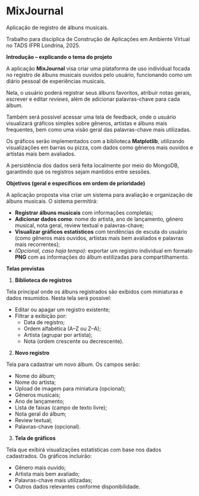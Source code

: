 # MixJournal
Aplicação de registro de álbuns musicais.

Trabalho para disciplica de Construção de Aplicações em Ambiente Virtual no TADS IFPR Londrina, 2025.

**Introdução – explicando o tema do projeto**

A aplicação **MixJournal** visa criar uma plataforma de uso individual focada no registro de álbuns musicais ouvidos pelo usuário, funcionando como um diário pessoal de experiências musicais.

Nela, o usuário poderá registrar seus álbuns favoritos, atribuir notas gerais, escrever e editar *reviews*, além de adicionar palavras-chave para cada álbum.

Também será possível acessar uma tela de feedback, onde o usuário visualizará gráficos simples sobre gêneros, artistas e álbuns mais frequentes, bem como uma visão geral das palavras-chave mais utilizadas.

Os gráficos serão implementados com a biblioteca **Matplotlib**, utilizando visualizações em barras ou pizza, com dados como gêneros mais ouvidos e artistas mais bem avaliados.

A persistência dos dados será feita localmente por meio do MongoDB, garantindo que os registros sejam mantidos entre sessões.

**Objetivos (geral e específicos em ordem de prioridade)**

A aplicação proposta visa criar um sistema para avaliação e organização de álbuns musicais. O sistema permitirá:

- **Registrar álbuns musicais** com informações completas;
- **Adicionar dados como**: nome do artista, ano de lançamento, gênero musical, nota geral, review textual e palavras-chave;
- **Visualizar gráficos estatísticos** com tendências de escuta do usuário (como gêneros mais ouvidos, artistas mais bem avaliados e palavras mais recorrentes);
- *(Opcional, caso haja tempo)*: exportar um registro individual em formato **PNG** com as informações do álbum estilizadas para compartilhamento.

**Telas previstas**

1. **Biblioteca de registros**

Tela principal onde os álbuns registrados são exibidos com miniaturas e dados resumidos. Nesta tela será possível:

- Editar ou apagar um registro existente;
- Filtrar a exibição por:
    - Data de registro;
    - Ordem alfabética (A–Z ou Z–A);
    - Artista (agrupar por artista);
    - Nota (ordem crescente ou decrescente).

2. **Novo registro**

Tela para cadastrar um novo álbum. Os campos serão:

- Nome do álbum;
- Nome do artista;
- Upload de imagem para miniatura (opcional);
- Gêneros musicais;
- Ano de lançamento;
- Lista de faixas (campo de texto livre);
- Nota geral do álbum;
- Review textual;
- Palavras-chave (opcional).

3. **Tela de gráficos**

Tela que exibirá visualizações estatísticas com base nos dados cadastrados. Os gráficos incluirão:

- Gênero mais ouvido;
- Artista mais bem avaliado;
- Palavras-chave mais utilizadas;
- Outros dados relevantes conforme disponibilidade.
